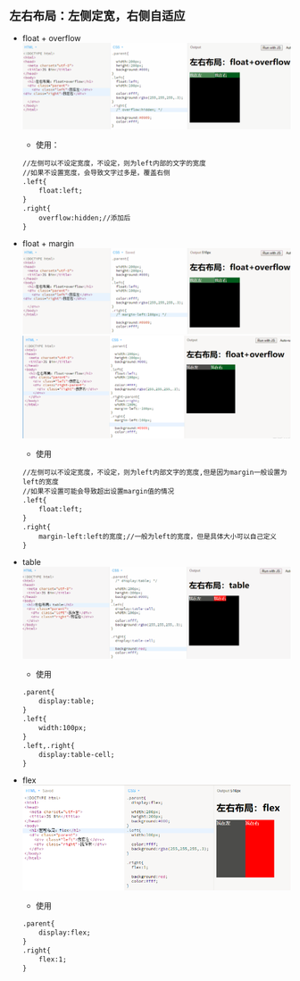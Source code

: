 ## 左右布局：左侧定宽，右侧自适应

* float + overflow![](/assets/left_right_float_overflow.gif)

  * 使用：

  ```
  //左侧可以不设定宽度，不设定，则为left内部的文字的宽度
  //如果不设置宽度，会导致文字过多是，覆盖右侧
  .left{
      float:left;
  }
  .right{
      overflow:hidden;//添加后
  }
  ```

* float + margin![](/assets/left_right_float_margin.gif)![](/assets/left_right_float_margin.png)

  * 使用

  ```
  //左侧可以不设定宽度，不设定，则为left内部文字的宽度,但是因为margin一般设置为left的宽度
  //如果不设置可能会导致超出设置margin值的情况
  .left{
      float:left;
  }
  .right{
      margin-left:left的宽度;//一般为left的宽度，但是具体大小可以自己定义
  }
  ```

* table![](/assets/left_right_table.gif)

  * 使用

  ```
  .parent{
      display:table;
  }
  .left{
      width:100px;
  }
  .left,.right{
      display:table-cell;
  }
  ```

* flex![](/assets/left_right_flex.png)

  * 使用

  ```
  .parent{
      display:flex;
  }
  .right{
      flex:1;
  }
  ```



